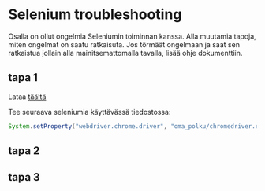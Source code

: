 # Selenium troubleshooting

Osalla on ollut ongelmia Seleniumin toiminnan kanssa. Alla muutamia tapoja, miten ongelmat on saatu ratkaisuta. Jos törmäät ongelmaan ja saat sen ratkaistua jollain alla mainitsemattomalla tavalla, lisää ohje dokumenttiin.

## tapa 1

Lataa [täältä](https://sites.google.com/a/chromium.org/chromedriver/downloads)

Tee seuraava seleniumia käyttävässä tiedostossa:

```java
System.setProperty("webdriver.chrome.driver", "oma_polku/chromedriver.exe");
```

## tapa 2

## tapa 3
